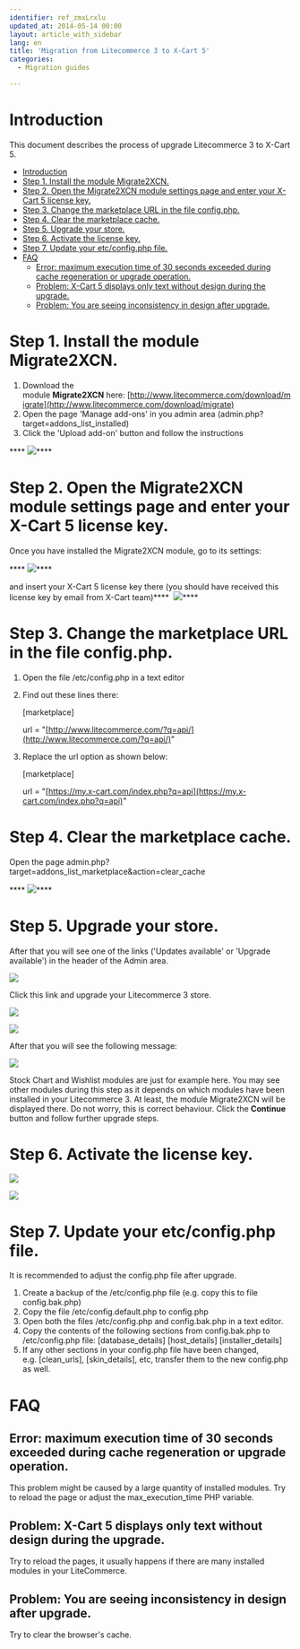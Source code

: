 ```yaml
---
identifier: ref_zmxLrxlu
updated_at: 2014-05-14 00:00
layout: article_with_sidebar
lang: en
title: 'Migration from Litecommerce 3 to X-Cart 5'
categories:
  - Migration guides

---
```



# Introduction

This document describes the process of upgrade Litecommerce 3 to X-Cart 5.

*   [Introduction](#introduction)
*   [Step 1\. Install the module Migrate2XCN.](#step-1-install-the-module-migrate2xcn)
*   [Step 2\. Open the Migrate2XCN module settings page and enter your X-Cart 5 license key.](#step-2-open-the-migrate2xcn-module-settings-page-and-enter-your-x-cart-5-license-key)
*   [Step 3\. Change the marketplace URL in the file config.php.](#step-3-change-the-marketplace-url-in-the-file-configphp)
*   [Step 4\. Clear the marketplace cache.](#step-4-clear-the-marketplace-cache)
*   [Step 5\. Upgrade your store.](#step-5-upgrade-your-store)
*   [Step 6\. Activate the license key.](#step-6-activate-the-license-key)
*   [Step 7\. Update your etc/config.php file.](#step-7-update-your-etcconfigphp-file)
*   [FAQ](#faq)
    *   [Error: maximum execution time of 30 seconds exceeded during cache regeneration or upgrade operation.](#error-maximum-execution-time-of-30-seconds-exceeded-during-cache-regeneration-or-upgrade-operation)
    *   [Problem: X-Cart 5 displays only text without design during the upgrade.](#problem-x-cart-5-displays-only-text-without-design-during-the-upgrade)
    *   [Problem: You are seeing inconsistency in design after upgrade.](#problem-you-are-seeing-inconsistency-in-design-after-upgrade)

# Step 1\. Install the module Migrate2XCN.

1.  Download the module **Migrate2XCN** here: [http://www.litecommerce.com/download/migrate](http://www.litecommerce.com/download/migrate)
2.  Open the page 'Manage add-ons' in you admin area (admin.php?target=addons_list_installed)
3.  Click the 'Upload add-on' button and follow the instructions

**** ![]({{site.baseurl}}/attachments/3309570/7602238.png?effects=drop-shadow)****

# Step 2\. Open the Migrate2XCN module settings page and enter your X-Cart 5 license key.

Once you have installed the Migrate2XCN module, go to its settings:

**** ![]({{site.baseurl}}/attachments/3309570/7602239.png?effects=drop-shadow)****

and insert your X-Cart 5 license key there (you should have received this license key by email from X-Cart team)****
 ![]({{site.baseurl}}/attachments/3309570/7602240.png?effects=drop-shadow)****

# Step 3\. Change the marketplace URL in the file config.php.

1.  Open the file <litecommerce-dir>/etc/config.php in a text editor

2.  Find out these lines there:

    [marketplace]

    url = "[http://www.litecommerce.com/?q=api/](http://www.litecommerce.com/?q=api/)"

3.  Replace the url option as shown below:

    [marketplace]

    url = "[https://my.x-cart.com/index.php?q=api](https://my.x-cart.com/index.php?q=api)"

# Step 4\. Clear the marketplace cache.

Open the page admin.php?target=addons_list_marketplace&action=clear_cache

**** ![]({{site.baseurl}}/attachments/3309570/7602241.png?effects=drop-shadow)****

# Step 5\. Upgrade your store.

After that you will see one of the links ('Updates available' or 'Upgrade available') in the header of the Admin area.

![]({{site.baseurl}}/attachments/3309570/7602242.png?effects=drop-shadow)

Click this link and upgrade your Litecommerce 3 store.

![]({{site.baseurl}}/attachments/3309570/7602243.png?effects=drop-shadow)

![]({{site.baseurl}}/attachments/3309570/7602244.png?effects=drop-shadow)

After that you will see the following message:

![]({{site.baseurl}}/attachments/3309570/7602245.png?effects=drop-shadow)

Stock Chart and Wishlist modules are just for example here. You may see other modules during this step as it depends on which modules have been installed in your Litecommerce 3\. At least, the module Migrate2XCN will be displayed there. Do not worry, this is correct behaviour. Click the **Continue** button and follow further upgrade steps.

# Step 6\. Activate the license key.

![]({{site.baseurl}}/attachments/3309570/7602246.png?effects=drop-shadow)

![]({{site.baseurl}}/attachments/3309570/7602247.png?effects=drop-shadow)

# Step 7\. Update your etc/config.php file.

It is recommended to adjust the config.php file after upgrade.

1.  Create a backup of the <litecommerce-dir>/etc/config.php file (e.g. copy this to file config.bak.php)
2.  Copy the file <litecommerce-dir>/etc/config.default.php to config.php
3.  Open both the files <litecommerce-dir>/etc/config.php and config.bak.php in a text editor.
4.  Copy the contents of the following sections from config.bak.php to <litecommerce-dir>/etc/config.php file:
    [database_details]
    [host_details]
    [installer_details]
5.  If any other sections in your config.php file have been changed, e.g. [clean_urls], [skin_details], etc, transfer them to the new config.php as well.

# FAQ

## Error: maximum execution time of 30 seconds exceeded during cache regeneration or upgrade operation.

This problem might be caused by a large quantity of installed modules. Try to reload the page or adjust the max_execution_time PHP variable.

## Problem: X-Cart 5 displays only text without design during the upgrade.

Try to reload the pages, it usually happens if there are many installed modules in your LiteCommerce. 

## Problem: You are seeing inconsistency in design after upgrade.

Try to clear the browser's cache.
